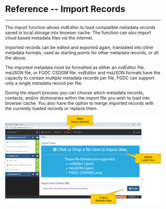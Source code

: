 # Reference -- Import Records
---

The import function allows mdEditor to load compatible metadata records saved in local storage into browser cache.  The function can also import cloud based metadata files via the internet. 

Imported records can be edited and exported again, translated into other metadata formats, used as starting points for other metadata records, or all the above. 

The imported metadata must be formatted as either an mdEditor file, mdJSON file, or FGDC CSDGM file.  mdEditor and mdJSON formats have the capacity to contain multiple metadata records per file, FGDC can support only a single metadata record per file. 

During the import process you can choose which metadata records, contacts, and/or dictionaries within the import file you wish to load into browser cache.  You also have the option to merge imported records with the currently loaded records or replace them.  

![Import File Panel](/assets/reference/import/import-file.png)
